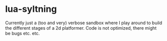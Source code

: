 # lua-syltning
Currently just a (too and very) verbose sandbox where I play around to build the different stages of a 2d platformer. Code is not optimized, there might be bugs etc. etc.

